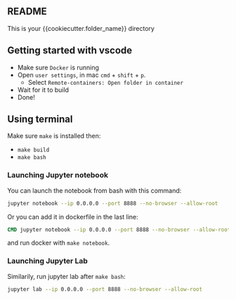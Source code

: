 ## README

This is your {{cookiecutter.folder_name}} directory 

## Getting started with vscode 

* Make sure `Docker` is running 
* Open `user settings`, in mac `cmd` + `shift` + `p`. 
    * Select `Remote-containers: Open folder in container` 
* Wait for it to build
* Done! 


## Using terminal

Make sure `make` is installed then:

* `make build` 
* `make bash` 

### Launching Jupyter notebook

You can launch the notebook from bash with this command:

```bash
jupyter notebook --ip 0.0.0.0 --port 8888 --no-browser --allow-root
```

Or you can add it in dockerfile in the last line:

```Dockerfile
CMD jupyter notebook --ip 0.0.0.0 --port 8888 --no-browser --allow-root
```

and run docker with `make notebook`. 

### Launching Jupyter Lab

Similarily, run jupyter lab after `make bash`: 

```bash
jupyter lab --ip 0.0.0.0 --port 8888 --no-browser --allow-root
```